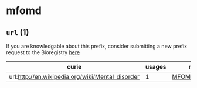 # mfomd

## `url` (1)

If you are knowledgable about this prefix, consider submitting a new prefix
request to the Bioregistry [here](https://github.com/biopragmatics/bioregistry/issues/new?assignees=cthoyt&labels=New%2CPrefix&template=new-prefix.yml&title=%5BResource%5D%3A%20url)

| curie                                            |   usages | nodes                                                         |
|--------------------------------------------------|----------|---------------------------------------------------------------|
| url:http://en.wikipedia.org/wiki/Mental_disorder |        1 | [MFOMD:0000004](http://purl.obolibrary.org/obo/MFOMD_0000004) |

